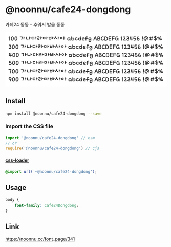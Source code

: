 # @noonnu/cafe24-dongdong

카페24 동동 - 추워서 발을 동동

![example](./example.png)

## Install

```bash
npm install @noonnu/cafe24-dongdong --save
```

### Import the CSS file

```js
import '@noonnu/cafe24-dongdong' // esm
// or
require('@noonnu/cafe24-dongdong') // cjs
```

#### [css-loader](https://github.com/webpack-contrib/css-loader)

```css
@import url('~@noonnu/cafe24-dongdong');
```

## Usage

```css
body {
    font-family: Cafe24Dongdong;
}
```

## Link

https://noonnu.cc/font_page/341
